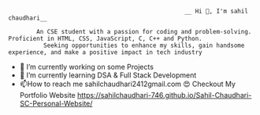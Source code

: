                                                       __ Hi 👋, I'm sahil chaudhari__

            An CSE student with a passion for coding and problem-solving. Proficient in HTML, CSS, JavaScript, C, C++ and Python.
              Seeking opportunities to enhance my skills, gain handsome experience, and make a positive impact in tech industry

- 🔭 I’m currently working on some Projects
- 🌱 I’m currently learning DSA & Full Stack Development
- 📫How to reach me sahilchaudhari2412gmail.com
😍 Checkout My Portfolio Website https://sahilchaudhari-746.github.io/Sahil-Chaudhari-SC-Personal-Website/


